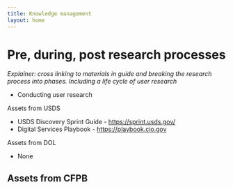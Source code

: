 ```yaml
---
title: Knowledge management
layout: home
---
```


# Pre, during, post research processes 
_Explainer: cross linking to materials in guide and breaking the research process into phases. Including a life cycle of user research_
* Conducting user research 


Assets from USDS
- USDS Discovery Sprint Guide - https://sprint.usds.gov/ 
- Digital Services Playbook - https://playbook.cio.gov

Assets from DOL
- None

Assets from CFPB
- 
